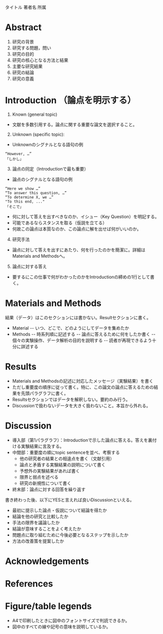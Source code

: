 タイトル
著者名
所属

# Abstract
1. 研究の背景
2. 研究する問題，問い
3. 研究の目的
4. 研究の核心となる方法と結果
5. 主要な研究結果
6. 研究の結論
7. 研究の意義

# Introduction （論点を明示する）
1. Known (general topic)
  - 文献を多数引用する。論点に関する重要な論文を選択すること。
2. Unknown (specific topic):
  - Unknownのシグナルとなる語句の例
```
“However, …”
「しかし」 
```
3.	論点の同定（Introductionで最も重要）
- 論点のシグナルとなる語句の例
```
“Here we show …”
“To answer this question, …”
“To determine X, we …”
"To this end, ..."
「そこで」
```
- 何に対して答えを出すべきなのか、イシュー（Key Question）を明記する。
- 可能であるならスタンスを取る（仮説を立てる）
- 何故この論点は本質なのか、この論点に解を出せば何がいいのか。
4. 研究手法
- 論点に対して答えを出すにあたり、何を行ったのかを簡潔に。詳細はMaterials and Methodsへ。
5. 論点に対する答え
- 要するにこの仕事で何がわかったのかをIntroductionの締めの1行として書く。

# Materials and Methods
結果（データ）はこのセクションには書かない。Resultセクションに書く。
- Material
-- いつ、どこで、どのようにしてデータを集めたか
- Methods
-- 時系列順に記述する
-- 論点に答えるために何をしたか書く
-- 個々の実験操作、データ解析の目的を説明する
-- 読者が再現できるよう十分に詳述する

# Results
- Materials and Methodsの記述に対応したメッセージ（実験結果）を書く
- ただし重要度の順序に従って書く。特に、この論文の論点に答えるための結果を先頭パラグラフに書く。
- Resultsセクションではデータを解釈しない。要約のみ行う。
- Discussionで扱わないデータを大きく扱わないこと。本旨から外れる。

# Discussion
- 導入部（第1パラグラフ）：Introductionで示した論点に答える。答えを裏付ける実験結果に言及する。
- 中間部：重要度の順にtopic sentenceを並べ、考察する
  - 他の研究者の結果との相違点を書く（文献引用）
  - 論点と矛盾する実験結果の説明について書く
  - 予想外の実験結果があれば書く 
  - 限界と弱点を述べる
  - 研究の新規性について書く
- 終末部：論点に対する回答を繰り返す

書き終わった後、以下にYESと言えれば良いDiscussionといえる。

- 最初に提示した論点・仮説について結論を得たか
- 結論を他の研究と比較したか
- 手法の限界を議論したか
- 結論が意味することをよく考えたか
- 問題点に取り組むために今後必要となるステップを示したか
- 方法の改善策を提案したか

# Acknowledgements

# References

# Figure/table legends
- A4で印刷したときに図中のフォントサイズで判読できるか。
- 図中のすべての線や記号の意味を説明しているか。
